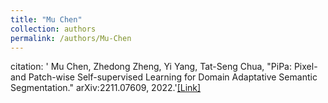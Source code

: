 ```yaml
---
title: "Mu Chen"
collection: authors
permalink: /authors/Mu-Chen
---
```

citation: ' Mu Chen,  Zhedong Zheng,  Yi Yang,  Tat-Seng Chua, &quot;PiPa: Pixel-and Patch-wise Self-supervised Learning for Domain Adaptative Semantic Segmentation.&quot; arXiv:2211.07609, 2022.'<a href='https://zdzheng.xyz/publication/PiPa-Pix2022'>[Link]</a>